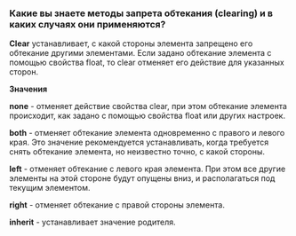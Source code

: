 ### Какие вы знаете методы запрета обтекания (clearing) и в каких случаях они применяются?

**Clear** устанавливает, с какой стороны элемента запрещено его обтекание другими элементами. Если задано обтекание элемента с помощью свойства float, то clear отменяет его действие для указанных сторон.

**Значения**

**none** - отменяет действие свойства clear, при этом обтекание элемента происходит, как задано с помощью свойства float или других настроек.

**both** - отменяет обтекание элемента одновременно с правого и левого края. Это значение рекомендуется устанавливать, когда требуется снять обтекание элемента, но неизвестно точно, с какой стороны.

**left** - отменяет обтекание с левого края элемента. При этом все другие элементы на этой стороне будут опущены вниз, и располагаться под текущим элементом.

**right** - отменяет обтекание с правой стороны элемента.

**inherit** - устанавливает значение родителя.
